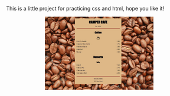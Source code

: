 This is a little project for practicing css and html, hope you like it!

<p align="center">
  <img height="200" src="coffeemenu.jpg" />
</p>
